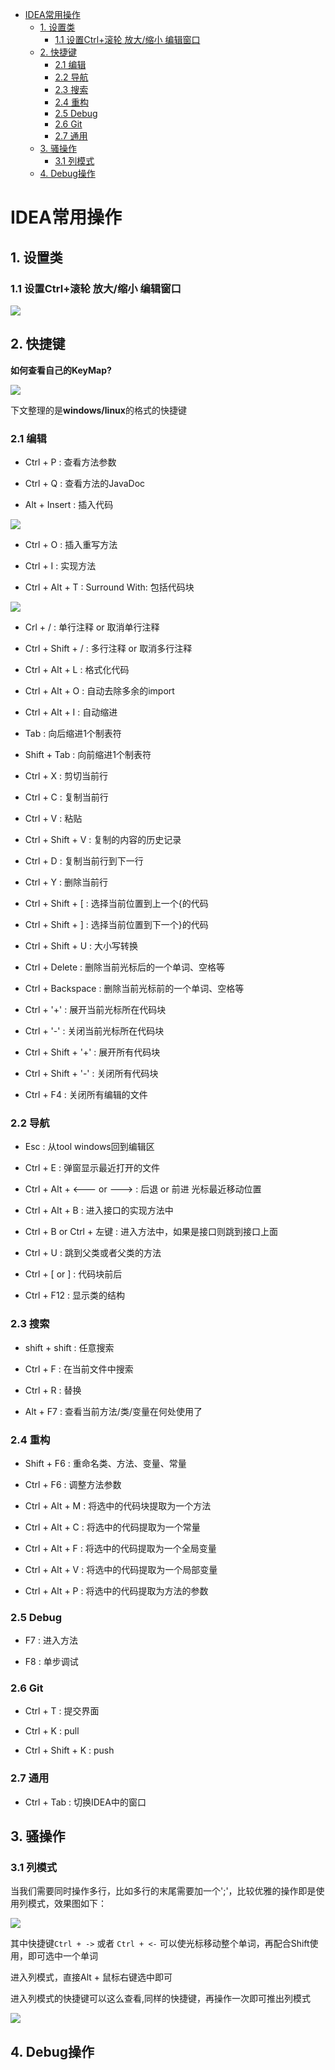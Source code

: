 - [IDEA常用操作](#idea常用操作)
    - [1. 设置类](#1-设置类)
        - [1.1 设置Ctrl+滚轮 放大/缩小 编辑窗口](#11-设置ctrl滚轮-放大缩小-编辑窗口)
    - [2. 快捷键](#2-快捷键)
        - [2.1 编辑](#21-编辑)
        - [2.2 导航](#22-导航)
        - [2.3 搜索](#23-搜索)
        - [2.4 重构](#24-重构)
        - [2.5 Debug](#25-debug)
        - [2.6 Git](#26-git)
        - [2.7 通用](#27-通用)
    - [3. 骚操作](#3-骚操作)
        - [3.1 列模式](#31-列模式)
    - [4. Debug操作](#4-debug操作)

# IDEA常用操作

## 1. 设置类

### 1.1 设置Ctrl+滚轮 放大/缩小 编辑窗口

![](./images/ctrl_wheel.png)

## 2. 快捷键

**如何查看自己的KeyMap?**

![](./images/key_map.png)

下文整理的是**windows/linux**的格式的快捷键

### 2.1 编辑

- Ctrl + P : 查看方法参数

- Ctrl + Q  :  查看方法的JavaDoc

- Alt + Insert  :  插入代码

![](./images/ctrl_insert.png)

- Ctrl + O :  插入重写方法

- Ctrl + I :  实现方法

- Ctrl + Alt + T :  Surround With: 包括代码块

![](./images/ctrl_alt_t.png)

- Crl + / :  单行注释 or 取消单行注释

- Ctrl + Shift + / :  多行注释 or 取消多行注释

- Ctrl + Alt + L :  格式化代码

- Ctrl + Alt + O :  自动去除多余的import

- Ctrl + Alt + I :  自动缩进

- Tab :  向后缩进1个制表符

- Shift + Tab :  向前缩进1个制表符

- Ctrl + X :  剪切当前行

- Ctrl + C :  复制当前行

- Ctrl + V :  粘贴

- Ctrl + Shift + V :  复制的内容的历史记录

- Ctrl + D :  复制当前行到下一行

- Ctrl + Y :  删除当前行

- Ctrl + Shift + [ :  选择当前位置到上一个{的代码

- Ctrl + Shift + ] :  选择当前位置到下一个}的代码

- Ctrl + Shift + U :  大小写转换

- Ctrl + Delete :  删除当前光标后的一个单词、空格等

- Ctrl + Backspace :  删除当前光标前的一个单词、空格等

- Ctrl + '+' :  展开当前光标所在代码块

- Ctrl + '-' :  关闭当前光标所在代码块

- Ctrl + Shift + '+' :   展开所有代码块

- Ctrl + Shift + '-'  :  关闭所有代码块

- Ctrl + F4 :  关闭所有编辑的文件

### 2.2 导航

- Esc :  从tool windows回到编辑区

- Ctrl + E :  弹窗显示最近打开的文件

- Ctrl + Alt + <--- or --->  :   后退 or 前进 光标最近移动位置

- Ctrl + Alt + B  :   进入接口的实现方法中

- Ctrl + B or Ctrl + 左键   :    进入方法中，如果是接口则跳到接口上面

- Ctrl + U  :  跳到父类或者父类的方法

- Ctrl + [  or   ]   :    代码块前后

- Ctrl + F12 :  显示类的结构

### 2.3 搜索

- shift + shift   :   任意搜索

- Ctrl + F  :   在当前文件中搜索

- Ctrl + R  :   替换

- Alt + F7 :  查看当前方法/类/变量在何处使用了

### 2.4 重构

- Shift + F6  :  重命名类、方法、变量、常量

- Ctrl + F6 :  调整方法参数

- Ctrl + Alt + M  :  将选中的代码块提取为一个方法

- Ctrl + Alt + C :  将选中的代码提取为一个常量

- Ctrl + Alt + F  :  将选中的代码提取为一个全局变量

- Ctrl + Alt + V  :  将选中的代码提取为一个局部变量

- Ctrl + Alt + P  :  将选中的代码提取为方法的参数

### 2.5 Debug

- F7  :   进入方法

- F8 :    单步调试

### 2.6 Git

- Ctrl + T :  提交界面

- Ctrl + K :  pull

- Ctrl + Shift + K :  push

### 2.7 通用

- Ctrl + Tab  :  切换IDEA中的窗口

## 3. 骚操作

### 3.1 列模式

当我们需要同时操作多行，比如多行的末尾需要加一个';'，比较优雅的操作即是使用列模式，效果图如下：

![](./images/column_model.png)

其中快捷键`Ctrl + ->` 或者 `Ctrl + <-` 可以使光标移动整个单词，再配合Shift使用，即可选中一个单词

进入列模式，直接Alt + 鼠标右键选中即可

进入列模式的快捷键可以这么查看,同样的快捷键，再操作一次即可推出列模式

![](./images/column_model_keymap.png)

## 4. Debug操作

